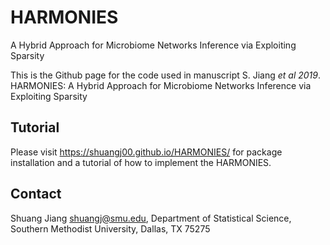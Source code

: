 # HARMONIES
A Hybrid Approach for Microbiome Networks Inference via Exploiting Sparsity

This is the Github page for the code used in manuscript S. Jiang *et al 2019*. HARMONIES: A Hybrid Approach for Microbiome Networks Inference via Exploiting Sparsity

## Tutorial

Please visit https://shuangj00.github.io/HARMONIES/ for package installation and a tutorial of how to implement the HARMONIES.


## Contact

Shuang Jiang <shuangj@smu.edu>, Department of Statistical Science, Southern Methodist University, Dallas, TX 75275
